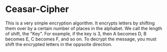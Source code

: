 # Ceasar-Cipher

This is a very simple encryption algorithm. It encrypts letters by shifting them over by a certain number of places in the alphabet. We call the length of shift, the "Key". For example, if the key is 3, then A becomes D, B becomes E, C becomes F, and so on.
To decrypt the message, you must shift the encrypted letters in the oppsoite direction.
